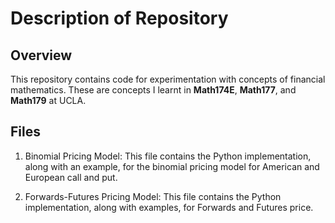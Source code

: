 # Description of Repository

## Overview
This repository contains code for experimentation with concepts of financial mathematics. These are concepts I learnt in **Math174E**, **Math177**, and **Math179** at UCLA. 

## Files 
1. Binomial Pricing Model: This file contains the Python implementation, along with an example, for the binomial pricing model for American and European call and put.

2. Forwards-Futures Pricing Model: This file contains the Python implementation, along with examples, for Forwards and Futures price. 
   
